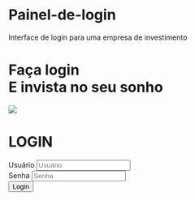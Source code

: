 # Painel-de-login
Interface de login para uma empresa de investimento 
<!DOCTYPE html>
<html lang="en">
<head>
    <meta charset="UTF-8">
    <meta http-equiv="X-UA-Compatible" content="IE=edge">
    <meta name="viewport" content="width=device-width, initial-scale=1.0">
    <link rel="stylesheet" href="style.css">
 <title>Login</title>
</head>
<body>
    <div class="main-login">
        <div class="left-login">
            <h1>Faça login<br>E invista no seu sonho</h1>
            <img src="tag.svg" class="left-login-image" lalt="tag animação">
        </div>
        <div class="right-login">
            <div class="card-login">
                <h1>LOGIN</h1>
                <div class="textfield">
                    <label for="usuario">Usuário</label>
                    <input type="text" name="Usuario" placeholder="Usuário">
                </div>
                <div class="textfield">
                    <label for="senha">Senha</label>
                    <input type="password" name="senha" placeholder="Senha">
            </div>
            <button class="btn-login">Login</button>
        </div>
    </div>
</body>
</html>
